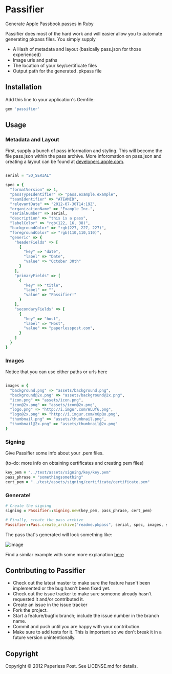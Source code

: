 # Passifier

Generate Apple Passbook passes in Ruby

Passifier does most of the hard work and will easier allow you to automate generating pkpass files. You simply supply
  
* A Hash of metadata and layout (basically pass.json for those experienced)
* Image urls and paths
* The location of your key/certificate files
* Output path for the generated .pkpass file
  
## Installation

Add this line to your application's Gemfile:

```ruby
gem 'passifier'
```

## Usage

### Metadata and Layout

First, supply a bunch of pass information and styling.  This will become the file pass.json within the pass archive.  More inforomation on pass.json and creating a layout can be found at [developers.apple.com](https://developer.apple.com/library/prerelease/ios/documentation/UserExperience/Reference/PassKit_Bundle/Chapters/Introduction.html).

```ruby

serial = "SO_SERIAL"

spec = {
  "formatVersion" => 1,
  "passTypeIdentifier" => "pass.example.example",
  "teamIdentifier" => "ATEAMID",
  "relevantDate" => "2012-07-30T14:19Z",          
  "organizationName" => "Example Inc.",
  "serialNumber" => serial,
  "description" => "this is a pass",
  "labelColor" => "rgb(122, 16, 38)",
  "backgroundColor" => "rgb(227, 227, 227)",
  "foregroundColor" => "rgb(110,110,110)",
  "generic" => {
    "headerFields" => [
      {
        "key" => "date",
        "label" => "Date",
        "value" => "October 30th"
      }
    ],
    "primaryFields" => [
      {
        "key" => "title",
        "label" => "",
        "value" => "Passifier!"
      }
    ],
    "secondaryFields" => [
      {
        "key" => "host",
        "label" => "Host",
        "value" => "paperlesspost.com",
      }
    ]
  }
}
```

### Images

Notice that you can use either paths or urls here

```ruby

images = {
  "background.png" => "assets/background.png",
  "background@2x.png" => "assets/background@2x.png",
  "icon.png" => "assets/icon.png",
  "icon@2x.png" => "assets/icon@2x.png",
  "logo.png" => "http://i.imgur.com/WLUf6.png",
  "logo@2x.png" => "http://i.imgur.com/mOpQo.png",
  "thumbnail.png" => "assets/thumbnail.png",
  "thumbnail@2x.png" => "assets/thumbnail@2x.png"
}
```

### Signing

Give Passifier some info about your .pem files.  

(to-do: more info on obtaining certificates and creating pem files)

```ruby
key_pem = "../test/assets/signing/key/key.pem"
pass_phrase = "somethingsomething"
cert_pem = "../test/assets/signing/certificate/certificate.pem"
```

### Generate!

```ruby
# Create the signing
signing = Passifier::Signing.new(key_pem, pass_phrase, cert_pem)

# Finally, create the pass archive
Passifier::Pass.create_archive("readme.pkpass", serial, spec, images, signing)
```

The pass that's generated will look something like:

![image](http://i.imgur.com/fooaB.jpg)

Find a similar example with some more explanation [here](http://github.com/paperlesspost/passifier/blob/master/examples/simple.rb)

## Contributing to Passifier
 
* Check out the latest master to make sure the feature hasn't been implemented or the bug hasn't been fixed yet.
* Check out the issue tracker to make sure someone already hasn't requested it and/or contributed it.
* Create an issue in the issue tracker
* Fork the project.
* Start a feature/bugfix branch; include the issue number in the branch name.
* Commit and push until you are happy with your contribution.
* Make sure to add tests for it. This is important so we don't break it in a future version unintentionally.

## Copyright

Copyright © 2012 Paperless Post. See LICENSE.md for details.
